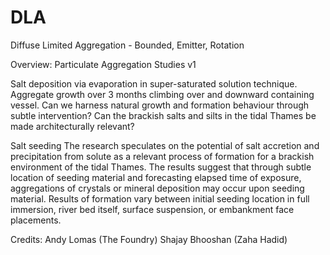 DLA
===

Diffuse Limited Aggregation - Bounded, Emitter, Rotation

Overview:
Particulate Aggregation Studies v1

Salt deposition via evaporation in super-saturated solution
technique. Aggregate growth over 3 months climbing over and
downward containing vessel.
Can we harness natural growth and formation behaviour
through subtle intervention?
Can the brackish salts and silts in the tidal Thames be made
architecturally relevant?

Salt seeding
The research speculates on the potential of salt accretion and
precipitation from solute as a relevant process of formation
for a brackish environment of the tidal Thames. The results
suggest that through subtle location of seeding material and
forecasting elapsed time of exposure, aggregations of crystals
or mineral deposition may occur upon seeding material.
Results of formation vary between initial seeding location
in full immersion, river bed itself, surface suspension, or
embankment face placements.


Credits:
Andy Lomas (The Foundry)
Shajay Bhooshan (Zaha Hadid)




